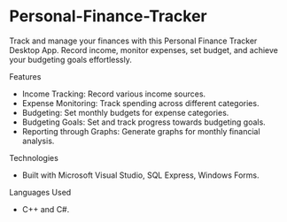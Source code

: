 # Personal-Finance-Tracker
Track and manage your finances with this Personal Finance Tracker Desktop App. Record income, monitor expenses, set budget, and achieve your budgeting goals effortlessly. 

Features
- Income Tracking: Record various income sources.
- Expense Monitoring: Track spending across different categories.
- Budgeting: Set monthly budgets for expense categories.
- Budgeting Goals: Set and track progress towards budgeting goals.
- Reporting through Graphs: Generate graphs for monthly financial analysis.

Technologies
- Built with Microsoft Visual Studio, SQL Express, Windows Forms.

Languages Used
- C++ and C#.
